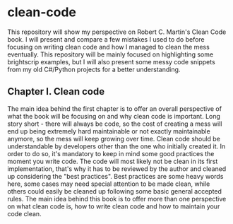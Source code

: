# clean-code

This repository will show my perspective on Robert C. Martin's Clean Code book. I will present and compare a few mistakes I used to do before focusing on writing clean code and how I managed to clean the mess eventually. This repository will be mainly focused on highlighting some brightscrip examples, but I will also present some messy code snippets from my old C#/Python projects for a better understanding.

## Chapter I. Clean code

The main idea behind the first chapter is to offer an overall perspective of what the book will be focusing on and why clean code is important. Long story short - there will always be code, so the cost of creating a mess will end up being extremely hard maintainable or not exactly maintainable anymore, so the mess will keep growing over time. Clean code should be understandable by developers other than the one who initially created it. In order to do so, it's mandatory to keep in mind some good practices the moment you write code. The code will most likely not be clean in its first implementation, that's why it has to be reviewed by the author and cleaned up considering the "best practices". Best practices are some heavy words here, some cases may need special attention to be made clean, while others could easily be cleaned up following some basic general accepted rules. The main idea behind this book is to offer more than one perspective on what clean code is, how to write clean code and how to maintain your code clean.